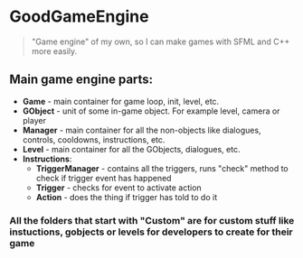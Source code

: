 # GoodGameEngine
>"Game engine" of my own, so I can make games with SFML and C++ more easily.

## Main game engine parts:

* **Game** - main container for game loop, init, level, etc.
* **GObject** - unit of some in-game object. For example level, camera or player
* **Manager** - main container for all the non-objects like dialogues, controls, cooldowns, instructions, etc.
* **Level** - main container for all the GObjects, dialogues, etc.
* **Instructions**:
  - **TriggerManager** - contains all the triggers, runs "check" method to check if trigger event has happened
  - **Trigger** - checks for event to activate action
  - **Action** - does the thing if trigger has told to do it
 
### All the folders that start with "Custom" are for custom stuff like instuctions, gobjects or levels for developers to create for their game

